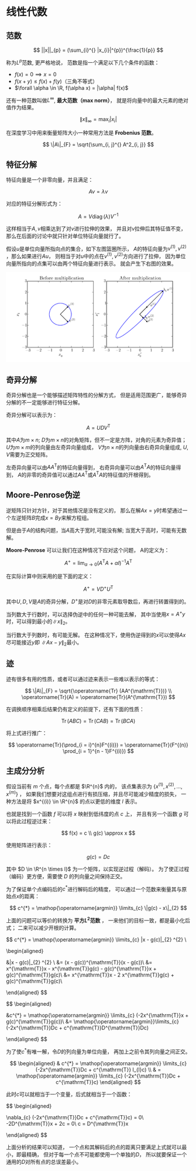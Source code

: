 # 线性代数

## 范数

$$
||x||_{p} = (\sum_{i}^{} |x_{i}|^{p})^{\frac{1}{p}} 
$$ 

称为$L^{p}$范数, 更严格地说，
范数是指一个满足以下几个条件的函数：

- $f(x) = 0 \implies x = 0$
- $f(x + y ) \le f(x) + f(y)$（三角不等式） 
- $\forall \alpha \in \R, f(\alpha x) = |\alpha| f(x)$

还有一种范数叫做$L^{\infty}$, **最大范数（max norm）**，
就是将向量中的最大元素的绝对值作为结果。

$$
\|x\|_{\infty} = \max_{i}\left| x_{i} \right|
$$ 

在深度学习中用来衡量矩阵大小一种常用方法是 **Frobenius 范数**。

$$
\|A\|_{F} = \sqrt{\sum_{i, j}^{} A^2_{i, j}} 
$$ 

## 特征分解

特征向量是一个非零向量，并且满足：

$$
A v = \lambda v
$$ 

对应的特征分解形式为：

$$
A = V \operatorname{diag} (\lambda)V^{-1}
$$ 

这样相当于$A, v$相乘达到了对$v$进行拉伸的效果，
并且对$v$拉伸后其特征值不变，那么在后面的讨论中就只针对单位特征向量就行了。

假设$u$是单位向量所指向点的集合，如下左图篮圈所示，
$A$的特征向量为$v^{(1)}, v^{(2)}$ ，那么如果进行$Au$，
则相当于对$u$中的点在$v^{(1)}, v^{(2)}$方向进行了拉伸，
因为单位向量所指向的点集可以由两个特征向量进行表示。
就会产生下右图的效果。

![eigenvectors](pic/eigenvectors.png)

## 奇异分解

奇异分解也是一个能够描述矩阵特性的分解方式，
但是适用范围更广，能够奇异分解的不一定能够进行特征分解。

奇异分解可以表示为：

$$
A = UDV^{\mathrm{T}}
$$ 

其中$A$为$m \times n$;
$D$为$m \times n$的对角矩阵，但不一定是方阵，对角的元素为奇异值；
$U$为$m \times m$的列向量由左奇异向量组成，
$V$为$n \times n$的列向量由右奇异向量组成,
$U, V$需要为正交矩阵。

左奇异向量可以由$AA^{\mathrm{T}}$的特征向量得到，
右奇异向量可以由$A^{\mathrm{T}} A$的特征向量得到，
$A$的非零的奇异值可以通过$AA^{\mathrm{T}}$或$A^{\mathrm{T}}A$的特征值的开根得到。

## Moore-Penrose伪逆

逆矩阵只针对方针，对于其他情况是没有定义的，
那么在解$Ax = y$时希望通过一个左逆矩阵$B$完成$x = By$来解方程组。

但是由于$A$的结构问题，当$A$高大于宽时,可能没有解;
当宽大于高时，可能有无数解。

**Moore-Penrose** 可以让我们在这种情况下应对这个问题，
A的定义为：

$$
A^{+} = \lim_{\alpha \to 0}(A^{\mathrm{T}}A + \alpha I)^{-1} A^{\mathrm{T}} 
$$ 

在实际计算中则采用的是下面的定义：

$$
A^{+} = VD^{+}U^{\mathrm{T}}
$$ 

其中$U, D, V$是$A$的奇异分解，$D^{+}$是对$D$的非零元素取导数后，再进行转置得到的。

当列数大于行数时，可以选择伪逆中的任何一种可能去解，
其中当使用$x = A^{+}y$时，可以得到最小的$\|x\|_{2}$。

当行数大于列数时，有可能无解。
在这种情况下，使用伪逆得到的$x$可以使得$Ax$尽可能接近$y$即
$\|Ax - y\|_{2}$最小。

## 迹

迹有很多有用的性质，或者可以通过迹来表示一些难以表示的等式：

$$
\|A\|_{F} = \sqrt{\operatorname{Tr} (AA^{\mathrm{T}})} \\
\operatorname{Tr}(A) = \operatorname{Tr}(A^{\mathrm{T}})
$$

在调换顺序相乘后结果仍有定义的前提下，还有下面的性质：

$$
\operatorname{Tr}(ABC) = \operatorname{Tr}(CAB) = \operatorname{Tr}(BCA)   
$$ 

将上式进行推广：

$$
\operatorname{Tr}(\prod_{i = i}^{n}F^{(i)}) 
= \operatorname{Tr}(F^{(n)} \prod_{i = 1}^{n - 1}F^{(i)})
$$ 

## 主成分分析

假设当前有 $m$ 个点，每个点都是 $\R^{n}$ 内的，
该点集表示为 $\{x^{(1)}, x^{(2)}, ...,x^{(m)}\}$ ，
如果我们想要对这组点进行有损压缩，并且尽可能减少精度的损失，
一种方法是将 $x^{(i)} \in \R^{n}$ 的点以更低的维度 $l$ 表示。

也就是找到一个函数 $f$ 可以将 $x$ 映射到低纬度的点 $c$ 上，
并且有另一个函数 $g$ 可以将此过程逆过来：

$$
f(x) = c \\
g(c) \approx x
$$

使用矩阵进行表示：

$$
g(c) = Dc
$$ 

其中 $D \in \R^{n \times l}$ 为一个矩阵，以实现逆过程（解码）。
为了使正过程（编码）更方便，需要使 $D$ 的列向量之间保持正交。

为了保证单个点编码后的$c^{*}$进行解码后的精度，
可以通过一个范数来衡量其与原始点$x$的距离：

$$
c^{*} = \mathop{\operatorname{argmin}} \limits_{c} \|g(c) - x\|_{2} 
$$ 

上面的问题可以等价的转换为 **平方$L^2$范数** ，
一来他们的目标一致，都是最小化后式；
二来可以减少开根的计算。

$$
c^{*} = \mathop{\operatorname{argmin}} \limits_{c} \|x - g(c)\|_{2} ^{2} \\

\begin{aligned}

&\|x - g(c)\|_{2} ^{2} \\
&= (x - g(c))^{\mathrm{T}}(x - g(c))\\
&= x^{\mathrm{T}}x - x^{\mathrm{T}}g(c) - g(c)^{\mathrm{T}}x + g(c)^{\mathrm{T}}g(c)\\
&= x^{\mathrm{T}}x - 2 x^{\mathrm{T}}g(c) + g(c)^{\mathrm{T}}g(c)\\

\end{aligned}
$$

$$
\begin{aligned}

&c^{*} = \mathop{\operatorname{argmin}} \limits_{c} (-2x^{\mathrm{T}}x + g(c)^{\mathrm{T}}g(c))\\
&= \mathop{\operatorname{argmin}}\limits_{c} (-2x^{\mathrm{T}}Dc + c^{\mathrm{T}}D^{\mathrm{T}}Dc)

\end{aligned}
$$ 

为了使$c^{*}$有唯一解，令$D$的列向量为单位向量，
再加上之前令其列向量之间正交。

$$
\begin{aligned}
& c^{*} = \mathop{\operatorname{argmin}} \limits_{c} (-2x^{\mathrm{T}}Dc + c^{\mathrm{T}} I_{l}c) \\
&  = \mathop{\operatorname{argmin}} \limits_{c} (-2x^{\mathrm{T}}Dc + c^{\mathrm{T}}c)
\end{aligned}
$$ 

此时$c$可以就相当于一个变量，后式就相当于一个函数：

$$
\begin{aligned}

\nabla_{c} (-2x^{\mathrm{T}}Dc + c^{\mathrm{T}}c) = 0\\
-2D^{\mathrm{T}}x + 2c = 0\\
c = D^{\mathrm{T}}x

\end{aligned}
$$ 

上面分析的结果可以知道，
一个点和其解码后的点的距离只要满足上式就可以最小，即最精确，
但对于每一个点不可能都使用一个单独的$D$，
所以就要保证一个通用的$D$对所有点的总误差最小。
